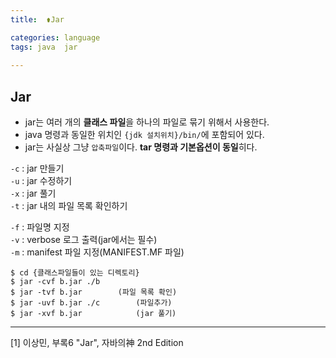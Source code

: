 ```yaml
---
title:  ⚱️Jar

categories: language 
tags: java  jar
 
---
```


  
## Jar  
- jar는 여러 개의 **클래스 파일**을 하나의 파일로 묶기 위해서 사용한다.  
- java 명령과 동일한 위치인 `{jdk 설치위치}/bin/`에 포함되어 있다.  
- jar는 사실상 그냥 `압축파일`이다. **tar 명령과 기본옵션이 동일**히다.  
  
`-c` : jar 만들기  
`-u` : jar 수정하기  
`-x` : jar 풀기  
`-t` : jar 내의 파일 목록 확인하기  
  
`-f` : 파일명 지정  
`-v` : verbose 로그 출력(jar에서는 필수)  
`-m` : manifest 파일 지정(MANIFEST.MF 파일)  
  
```  
$ cd {클래스파일들이 있는 디렉토리}  
$ jar -cvf b.jar ./b  
$ jar -tvf b.jar		(파일 목록 확인)  
$ jar -uvf b.jar ./c		(파일추가)  
$ jar -xvf b.jar			(jar 풀기)  
```  
  
- - - -  
[1] 이상민, 부록6 "Jar", 자바의神 2nd Edition  
